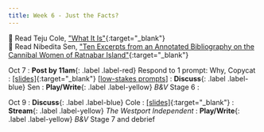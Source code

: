 ```yaml
---
title: Week 6 - Just the Facts?
---
```


📖 Read Teju Cole, ["What It Is"](/assets/pdfs/cole_what_it_is.pdf){:target="_blank"}   
📖 Read Nibedita Sen, ["Ten Excerpts from an Annotated Bibliography on the Cannibal Women of Ratnabar Island"](/assets/pdfs/sen_10_excerpts_from_annotated_bib.pdf){:target="_blank"}   

Oct 7
: **Post by 11am**{: .label .label-red} Respond to 1 prompt: Why, Copycat
  : [[slides]](#){:target="_blank"}  [[low-stakes prompts](/prompts.md)]
: **Discuss**{: .label .label-blue} Sen
: **Play/Write**{: .label .label-yellow} *B&V* Stage 6
  : &nbsp;


Oct 9
: **Discuss**{: .label .label-blue} Cole
  : [[slides]](#){:target="_blank"}
: **Stream**{: .label .label-yellow} *The Westport Independent*
: **Play/Write**{: .label .label-yellow} *B&V* Stage 7 and debrief